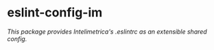 # eslint-config-im

*This package provides Intelimetrica's .eslintrc as an extensible shared config.*
